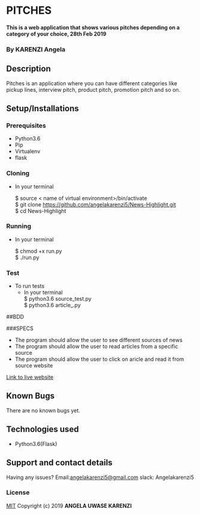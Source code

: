 # PITCHES
#### This is a web application that shows various pitches depending on a category of your choice, 28th Feb 2019

### By **KARENZI Angela**
##  Description
Pitches is an application where you can have different categories like pickup lines, interview pitch, product pitch, promotion pitch and so on.
## Setup/Installations

### Prerequisites
* Python3.6
* Pip
* Virtualenv
* flask

### Cloning
* In your terminal <br>

    $ source < name of virtual environment>/bin/activate<br>
    $ git clone https://github.com/angelakarenzi5/News-Highlight.git<br>
    $ cd News-Highlight

### Running
 * In your terminal<br>

     $ chmod +x run.py<br>
     $ ./run.py

### Test
* To run tests
  * In your terminal<br>
  $ python3.6 source_test.py<br>
   $ python3.6 article_.py


##BDD

###SPECS


* The program should allow the user to see different sources of news
* The program should allow the user to read articles from a specific source
* The program should allow the user to click on aricle and read it from source website


[Link to live website](https://newshighlight5.herokuapp.com/)
## Known Bugs

There are no known bugs yet.

## Technologies used

* Python3.6(Flask)

## Support and contact details

Having any issues?
Email:angelakarenzi5@gmail.com
slack: Angelakarenzi5

### License

[MIT](https://choosealicense.com/licenses/mit/)
Copyright (c) 2019 **ANGELA UWASE KARENZI**
